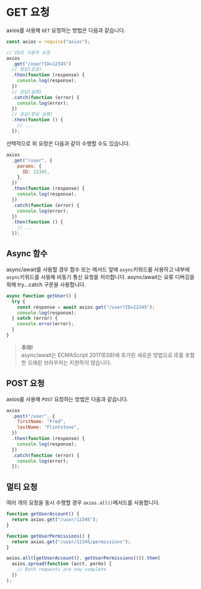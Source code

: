 # GET 요청

axios를 사용해 `GET` 요청하는 방법은 다음과 같습니다.

```js
const axios = require("axios");

// ID로 사용자 요청
axios
  .get("/user?ID=12345")
  // 응답(성공)
  .then(function (response) {
    console.log(response);
  })
  // 응답(실패)
  .catch(function (error) {
    console.log(error);
  })
  // 응답(항상 실행)
  .then(function () {
    // ...
  });
```

선택적으로 위 요청은 다음과 같이 수행할 수도 있습니다.

```js
axios
  .get("/user", {
    params: {
      ID: 12345,
    },
  })
  .then(function (response) {
    console.log(response);
  })
  .catch(function (error) {
    console.log(error);
  })
  .then(function () {
    // ...
  });
```

## Async 함수

async/await를 사용할 경우 함수 또는 메서드 앞에 `async`키워드를 사용하고 내부에 `async`키워드를 사용해 비동기 통신 요청을 처리합니다. async/await는 요류 디버깅을 위해 try...catch 구문을 사용합니다.

```js
async function getUser() {
  try {
    const response = await axios.get("/user?ID=12345");
    console.log(response);
  } catch (error) {
    console.error(error);
  }
}
```

> **주의!**<br>async/await는 ECMAScript 2017(ES8)에 추가된 새로운 방법으로 IE를 포함한 오래된 브라우저는 지원하지 않습니다.

## POST 요청

axios를 사용해 `POST` 요청하는 방법은 다음과 같습니다.

```js
axios
  .post("/user", {
    firstName: "Fred",
    lastName: "Flintstone",
  })
  .then(function (response) {
    console.log(response);
  })
  .catch(function (error) {
    console.log(error);
  });
```

## 멀티 요청

여러 개의 요청을 동시 수행할 경우 `axios.all()`메서드를 사용합니다.

```js
function getUserAccount() {
  return axios.get("/user/12345");
}

function getUserPermissions() {
  return axios.get("/user/12345/permissions");
}

axios.all([getUserAccount(), getUserPermissions()]).then(
  axios.spread(function (acct, perms) {
    // Both requests are now complete
  })
);
```
